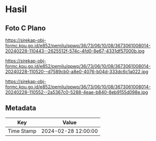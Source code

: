 # Hasil

## Foto C Plano

https://sirekap-obj-formc.kpu.go.id/e852/pemilu/ppwp/36/73/06/10/08/3673061008014-20240228-110443--2625512f-574c-4fd0-8e67-4331df57000b.jpg

https://sirekap-obj-formc.kpu.go.id/e852/pemilu/ppwp/36/73/06/10/08/3673061008014-20240228-110520--d7589cb0-a8e0-4076-b04d-333dc6c1a022.jpg

https://sirekap-obj-formc.kpu.go.id/e852/pemilu/ppwp/36/73/06/10/08/3673061008014-20240228-110552--2a5367c0-5288-4eae-b840-8eb9155d098e.jpg


## Metadata

| Key        | Value               |
| ---------- | ------------------- |
| Time Stamp | 2024-02-28 12:00:00 |



